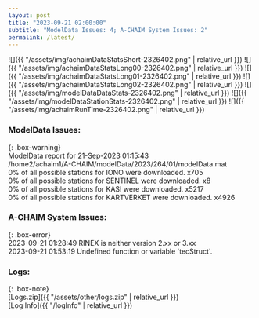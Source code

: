 ```yaml
---
layout: post
title: "2023-09-21 02:00:00"
subtitle: "ModelData Issues: 4; A-CHAIM System Issues: 2"
permalink: /latest/
---
```


![]({{ "/assets/img/achaimDataStatsShort-2326402.png" | relative_url }})
![]({{ "/assets/img/achaimDataStatsLong00-2326402.png" | relative_url }})
![]({{ "/assets/img/achaimDataStatsLong01-2326402.png" | relative_url }})
![]({{ "/assets/img/achaimDataStatsLong02-2326402.png" | relative_url }})
![]({{ "/assets/img/modelDataDataStats-2326402.png" | relative_url }})
![]({{ "/assets/img/modelDataStationStats-2326402.png" | relative_url }})
![]({{ "/assets/img/achaimRunTime-2326402.png" | relative_url }})


### ModelData Issues:  
  
{: .box-warning}  
 ModelData report for 21-Sep-2023 01:15:43   
 /home2/achaim1/A-CHAIM/modelData/2023/264/01/modelData.mat   
 0% of all possible stations for IONO were downloaded. x705   
 0% of all possible stations for SENTINEL were downloaded. x8   
 0% of all possible stations for KASI were downloaded. x5217   
 0% of all possible stations for KARTVERKET were downloaded. x4926   
  
### A-CHAIM System Issues:  
  
{: .box-error}  
2023-09-21 01:28:49 RINEX is neither version 2.xx or 3.xx  
2023-09-21 01:53:19 Undefined function or variable 'tecStruct'.  

### Logs:  
  
{: .box-note}  
[Logs.zip]({{ "/assets/other/logs.zip" | relative_url }})  
[Log Info]({{ "/logInfo" | relative_url }})  
